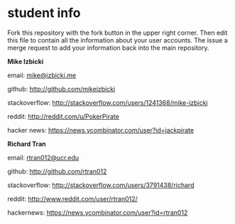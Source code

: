 # student info

Fork this repository with the fork button in the upper right corner.  Then edit this file to contain all the information about your user accounts.  The issue a merge request to add your information back into the main repository.

**Mike Izbicki**

email: mike@izbicki.me

github: http://github.com/mikeizbicki

stackoverflow: http://stackoverflow.com/users/1241368/mike-izbicki

reddit: http://reddit.com/u/PokerPirate

hacker news: https://news.ycombinator.com/user?id=jackpirate

**Richard Tran**

email: rtran012@ucr.edu

github: http://github.com/rtran012

stackoverflow: http://stackoverflow.com/users/3791438/richard

reddit: http://www.reddit.com/user/rtran012/

hackernews: https://news.ycombinator.com/user?id=rtran012
